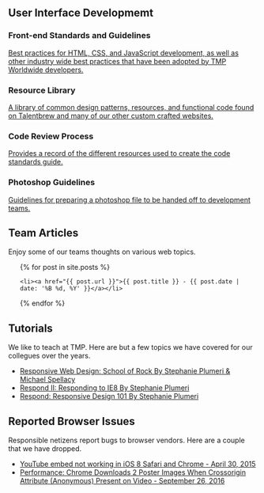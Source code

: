 
## User Interface Developmemt

### Front-end Standards and Guidelines

[Best practices for HTML, CSS, and JavaScript development, as well as other industry wide best practices that have been adopted by TMP Worldwide developers.](/uid/code-standards/)

### Resource Library

[A library of common design patterns, resources, and functional code found on Talentbrew and many of our other custom crafted websites.](/tmp-resource-library/)

### Code Review Process

[Provides a record of the different resources used to create the code standards guide.](/uid/code-review/)

### Photoshop Guidelines

[Guidelines for preparing a photoshop file to be handed off to development teams.](/uid/photoshop-guidelines/)

## Team Articles

Enjoy some of our teams thoughts on various web topics.

<ul>
{% for post in site.posts %}
    
	<li><a href="{{ post.url }}">{{ post.title }} - {{ post.date | date: '%B %d, %Y' }}</a></li>

{% endfor %}
</ul>

## Tutorials

We like to teach at TMP. Here are but a few topics we have covered for our collegues over the years.

<ul>
	<li><a href="/uid/rwd-school-of-rock/">Responsive Web Design: School of Rock By Stephanie Plumeri & Michael Spellacy</a></li>
	<li><a href="/uid/respond-ie8/">Respond II: Responding to IE8 By Stephanie Plumeri</a></li>
	<li><a href="/uid/respond">Respond: Responsive Design 101 By Stephanie Plumeri</a></li>
</ul>

## Reported Browser Issues

Responsible netizens report bugs to browser vendors. Here are a couple that we have dropped.

<ul>
	<li><a href="/bugs/ios-tappy-bug.html">YouTube embed not working in iOS 8 Safari and Chrome - April 30, 2015</a></li>
	<li><a href="/bugs/chrome-crossorigin.html">Performance: Chrome Downloads 2 Poster Images When Crossorigin Attribute (Anonymous) Present on Video - September 26, 2016</a></li>
</ul>